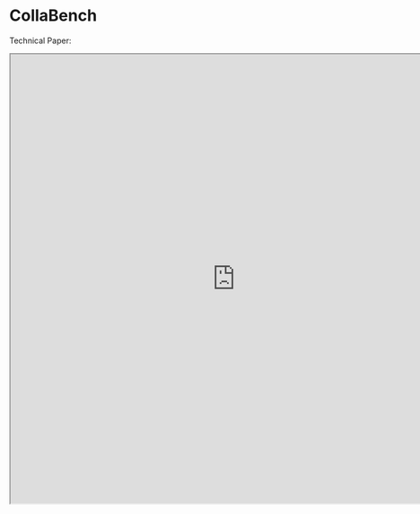 # CollaBench

Technical Paper: 
<iframe src="https://docs.google.com/viewer?srcid=1T64VSnUNUf4FD3vfDZf1ZiuIfCcVAYMX&pid=explorer&efh=false&a=v&chrome=false&embedded=true" width="800px" height="800px"></iframe>
